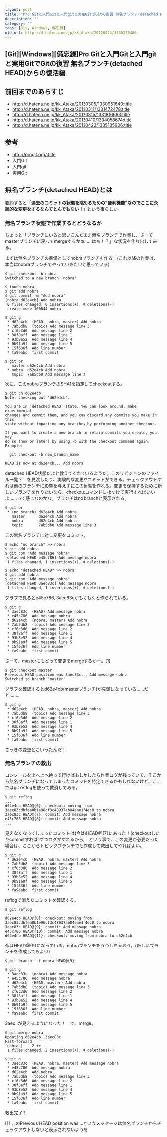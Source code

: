 ```yaml
---
layout: post
title: "Pro Gitと入門Gitと入門gitと実用GitでGitの復習 無名ブランチ(detached HEAD)からの復活編"
description: ""
category: ""
tags: [Git, Windows, 備忘録]
old_url: http://d.hatena.ne.jp/kk_Ataka/20120424/1335270486
---
```


\[Git\]\[Windows\]\[備忘録\]Pro Gitと入門Gitと入門gitと実用GitでGitの復習 無名ブランチ(detached HEAD)からの復活編
-----------------------------------------------------------------------------------------------------------------

前回までのあらすじ
------------------

-   <http://d.hatena.ne.jp/kk_Ataka/20120305/1330951640:title>
-   <http://d.hatena.ne.jp/kk_Ataka/20120311/1331472478:title>
-   <http://d.hatena.ne.jp/kk_Ataka/20120315/1331816663:title>
-   <http://d.hatena.ne.jp/kk_Ataka/20120410/1334058674:title>
-   <http://d.hatena.ne.jp/kk_Ataka/20120423/1335185906:title>

参考
----

-   <http://progit.org/:title>
-   入門Git
-   入門git
-   実用Git 

無名ブランチ(detached HEAD)とは
-------------------------------

要約すると<span class="deco" style="font-weight:bold;">「過去のコミットの状態を眺めるための"便利機能"なのでここに永続的な変更をするなんてとんでもない！」</span>という事らしい。

### 無名ブランチ状態で作業するとどうなるか

ちょっと「ブランチにいると思いこんだまま無名ブランチで作業し、さーてmasterブランチに戻ってmergeするかぁ……はぁ！？」な状況を作り出してみる。

まずは無名ブランチの準備としてnobraブランチを作る。(これ以降の作業は、本当はnobraブランチでやっていきたいと思っている)

    $ git checkout -b nobra
    Switched to a new branch 'nobra'

    $ touch nobra
    $ git add nobra
    $ git commit -m "Add nobra"
    [nobra d62e4cb] Add nobra
     0 files changed, 0 insertions(+), 0 deletions(-)
     create mode 100644 nobra

    $ git g
     * d62e4cb  (HEAD, nobra, master) Add nobra
     * 7ab5db8  (topic) Add message line 3
     * cf6c3d6  Add message line 2
     * 38f8aff  Add message line 1
     * 93b8e52  Add message line 4
     * 0b91a9f  Add message line 5
     * 15f636f  Add line number
     * fa9eabc  first commit

    $ git br
       master d62e4cb Add nobra
     * nobra  d62e4cb Add nobra
       topic  7ab5db8 Add message line 3

次に、このnobraブランチのSHA1を指定してcheckoutする。

    $ git ch d62e4cb
    Note: checking out 'd62e4cb'.

    You are in 'detached HEAD' state. You can look around, make experimental
    changes and commit them, and you can discard any commits you make in this
    state without impacting any branches by performing another checkout.

    If you want to create a new branch to retain commits you create, you may
    do so (now or later) by using -b with the checkout command again. Example:

      git checkout -b new_branch_name

    HEAD is now at d62e4cb... Add nobra

detached HEAD状態だよと教えてくれているようだ。このリビジョンのファイル一覧？　を見渡したり、実験的な変更やコミットができる。チェックアウトすれば他のブランチに影響を与えすにこの状態を作れる。変更を保持するために新しいブランチを作りたいなら、checkoutコマンドに-bつけて実行すればいいよ……って感じなのかな。ブランチはno branchと表示される。

    $ git br
     * (no branch) d62e4cb Add nobra
       master      d62e4cb Add nobra
       nobra       d62e4cb Add nobra
       topic       7ab5db8 Add message line 3

この無名ブランチに対し変更をコミット。

    $ echo "no branch" >> nobra
    $ git add nobra
    $ git com "Add message nobra"
    [detached HEAD e45c786] Add message nobra
     1 files changed, 1 insertions(+), 0 deletions(-)
     
    $ echo "detached HEAD" >> nobra
    $ git add nobra
    $ git com "Add message nobra"
    [detached HEAD 3aec83c] Add message nobra
     1 files changed, 1 insertions(+), 0 deletions(-)

グラフで見るとe45c786, 3aec83cがもくもくと作られている。

    $ git g
     * 3aec83c  (HEAD) Add message nobra
     * e45c786  Add message nobra
     * d62e4cb  (nobra, master) Add nobra
     * 7ab5db8  (topic) Add message line 3
     * cf6c3d6  Add message line 2
     * 38f8aff  Add message line 1
     * 93b8e52  Add message line 4
     * 0b91a9f  Add message line 5
     * 15f636f  Add line number
     * fa9eabc  first commit

さーて、masterにもどって変更をmergeするかー。[1]

    $ git checkout master
    Previous HEAD position was 3aec83c... Add message nobra
    Switched to branch 'master'

グラフを確認するとd62e4cb(masterブランチ)が先頭になっている……だと……。

    $ git g
     * d62e4cb  (HEAD, nobra, master) Add nobra
     * 7ab5db8  (topic) Add message line 3
     * cf6c3d6  Add message line 2
     * 38f8aff  Add message line 1
     * 93b8e52  Add message line 4
     * 0b91a9f  Add message line 5
     * 15f636f  Add line number
     * fa9eabc  first commit

さっきの変更どこいったんだ！　

### 無名ブランチの救出

コンソールを上へ上へ辿って行けばもしかしたら作業ログが残っていて、そこから無名ブランチになってしまったコミットを特定できるかもしれないけど、ここではgit reflogを使って救済してみる。

    $ git reflog
    ...
    d62e4cb HEAD@{6}: checkout: moving from 3aec83cdbfea0b1e96cf3c48937ab84eae1f4ec0 to nobra
    3aec83c HEAD@{7}: commit: Add message nobra
    e45c786 HEAD@{8}: commit: Add message nobra
    ...

見えなくなってしまったコミットは(今は)HEAD@{7}にあった！(checkoutしたりcommitすれば1ずつログがずれるから)　という事で、この変更が必要だった場合は、ここからトピックブランチでも作成して救出してやればよい。

    $ git g
     * d62e4cb  (HEAD, nobra, master) Add nobra
     * 7ab5db8  (topic) Add message line 3
     * cf6c3d6  Add message line 2
     * 38f8aff  Add message line 1
     * 93b8e52  Add message line 4
     * 0b91a9f  Add message line 5
     * 15f636f  Add line number
     * fa9eabc  first commit

reflogで消えたコミットを確認する。

    $ git reflog
    ...
    d62e4cb HEAD@{8}: checkout: moving from 3aec83cdbfea0b1e96cf3c48937ab84eae1f4ec0 to nobra
    3aec83c HEAD@{9}: commit: Add message nobra
    e45c786 HEAD@{10}: commit: Add message nobra
    d62e4cb HEAD@{11}: checkout: moving from nobra to d62e4cb

今はHEAD@{9}になっている。nobraブランチをうつしちゃおう。(新しいブランチを作成してもよい)

    $ git branch --f nobra HEAD@{9}

    $ git g
     * 3aec83c  (nobra) Add message nobra
     * e45c786  Add message nobra
     * d62e4cb  (HEAD, master) Add nobra
     * 7ab5db8  (topic) Add message line 3
     * cf6c3d6  Add message line 2
     * 38f8aff  Add message line 1
     * 93b8e52  Add message line 4
     * 0b91a9f  Add message line 5
     * 15f636f  Add line number
     * fa9eabc  first commit

3aec..が見えるようになった！　で、merge。

    $ git merge nobra
    Updating d62e4cb..3aec83c
    Fast-forward
     nobra |    2 ++
     1 files changed, 2 insertions(+), 0 deletions(-)

    $ git g
     * 3aec83c  (HEAD, nobra, master) Add message nobra
     * e45c786  Add message nobra
     * d62e4cb  Add nobra
     * 7ab5db8  (topic) Add message line 3
     * cf6c3d6  Add message line 2
     * 38f8aff  Add message line 1
     * 93b8e52  Add message line 4
     * 0b91a9f  Add message line 5
     * 15f636f  Add line number
     * fa9eabc  first commit

救出完了！

[1] このPrevious HEAD position was ...というメッセージは無名ブランチからチェックアウトしないと表示されないようだ
